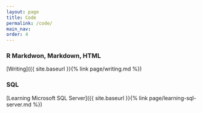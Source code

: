 ```yaml
---
layout: page
title: Code
permalink: /code/
main_nav:
order: 4
---
```

### R Markdwon, Markdown, HTML
  [Writing]({{ site.baseurl }}{% link page/writing.md %})

### SQL
  [Learning Microsoft SQL Server]({{ site.baseurl }}{% link page/learning-sql-server.md %})
